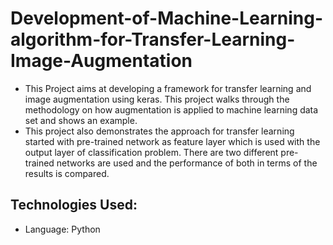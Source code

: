 # Development-of-Machine-Learning-algorithm-for-Transfer-Learning-Image-Augmentation
- This Project aims at developing a framework for transfer learning and image augmentation using keras. This project walks through the methodology on how augmentation is applied to machine learning data set and shows an example. 
- This project also demonstrates the approach for transfer learning started with pre-trained network as feature layer which is used with the output layer of classification problem. There are two different pre-trained networks are used and the performance of both in terms of the results is compared.

Technologies Used:
  - 
  - Language: Python
